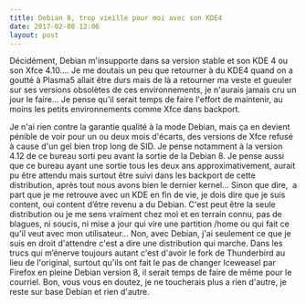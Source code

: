 ```yaml
---
title: Debian 8, trop vieille pour moi avec son KDE4
date: 2017-02-08 12:06
layout: post
---
```


Décidément, Debian m'insupporte dans sa version stable et son KDE 4 ou
son Xfce 4.10.... Je me doutais un peu que retourner à du KDE4 quand on
a goutté à Plasma5 allait être durs mais de là a retourner ma veste et
gueuler sur ses versions obsolètes de ces environnements, je n'aurais
jamais cru un jour le faire... Je pense qu'il serait temps de faire
l'effort de maintenir, au moins les petits environnements comme Xfce
dans backport.  
<!--more-->  
Je n'ai rien contre la garantie qualité à la mode Debian, mais ça en
devient pénible de voir pour un ou deux mois d'écarts, des versions de
Xfce refusé à cause d'un gel bien trop long de SID. Je pense notamment à
la version 4.12 de ce bureau sorti peu avant la sortie de la Debian 8.
Je pense aussi que ce bureau ayant une sortie tous les deux ans
approximativement, aurait pu être attendu mais surtout être suivi dans
les backport de cette distribution, après tout nous avons bien le
dernier kernel... Sinon que dire,  a part que je me retrouve avec un KDE
en fin de vie, je dois dire que je suis content, oui content d’être
revenu a du Debian. C'est peut être la seule distribution ou je me sens
vraiment chez moi et en terrain connu, pas de blagues, ni soucis, ni
mise a jour qui vire une partition /home ou qui fait ce qu'il veut avec
mon utilisateur... Non, avec Debian, j'ai seulement ce que je suis en
droit d'attendre c'est a dire une distribution qui marche. Dans les
trucs qui m’énerve toujours autant c'est d'avoir le fork de Thunderbird
au lieu de l'original, surtout qu'ils ont fait le pas de changer
Iceweasel par Firefox en pleine Debian version 8, il serait temps de
faire de même pour le courriel. Bon, vous vous en doutez, je ne
toucherais plus a rien d'autre, je reste sur base Debian et rien
d'autre.
